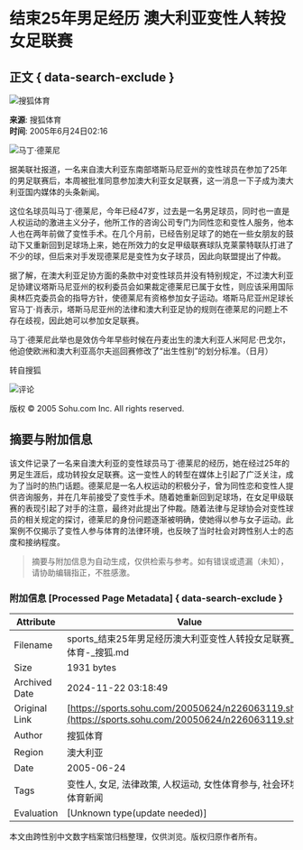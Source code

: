 # 结束25年男足经历 澳大利亚变性人转投女足联赛

## 正文 { data-search-exclude }


![搜狐体育](https://images.sohu.com/uiue/sohu_logo/2005/sport_logo2.gif)

**来源**: 搜狐体育  
**时间**: 2005年6月24日02:16  

![马丁·德莱尼](https://photo.sohu.com/2004/03/02/36/Img219263609.jpg)

据美联社报道，一名来自澳大利亚东南部塔斯马尼亚州的变性球员在参加了25年的男足联赛后，本周被批准同意参加澳大利亚女足联赛，这一消息一下子成为澳大利亚国内媒体的头条新闻。

这位名球员叫马丁·德莱尼，今年已经47岁，过去是一名男足球员，同时也一直是人权运动的激进主义分子，他所工作的咨询公司专门为同性恋和变性人服务，他本人也在两年前做了变性手术。在几个月前，已经告别足球了的她在一些女朋友的鼓动下又重新回到足球场上来，她在所效力的女足甲级联赛球队克莱蒙特联队打进了不少的球，但后来对手发现德莱尼是变性为女子球员，因此向联盟提出了仲裁。

据了解，在澳大利亚足协方面的条款中对变性球员并没有特别规定，不过澳大利亚足协建议塔斯马尼亚州的权利委员会如果裁定德莱尼已属于女性，则应该采用国际奥林匹克委员会的指导方针，使德莱尼有资格参加女子运动。塔斯马尼亚州足球长官马丁·肖表示，塔斯马尼亚州的法律和澳大利亚足协的规则在德莱尼的问题上不存在歧视，因此她可以参加女足联赛。

马丁·德莱尼此举也是效仿今年早些时候在丹麦出生的澳大利亚人米阿尼·巴戈尔，他迫使欧洲和澳大利亚高尔夫巡回赛修改了“出生性别”的划分标准。（日月）

转自搜狐

![评论](https://images.sohu.com/cs/sms/ad/wenzhangyetuiguang/050728/images/wl_mmssp_46.gif)

版权 © 2005 Sohu.com Inc. All rights reserved.

## 摘要与附加信息

<!-- tcd_abstract -->
该文件记录了一名来自澳大利亚的变性球员马丁·德莱尼的经历，她在经过25年的男足生涯后，成功转投女足联赛。这一变性人的转型在媒体上引起了广泛关注，成为了当时的热门话题。德莱尼是一名人权运动的积极分子，曾为同性恋和变性人提供咨询服务，并在几年前接受了变性手术。随着她重新回到足球场，在女足甲级联赛的表现引起了对手的注意，最终对此提出了仲裁。随着法律与足球协会对变性球员的相关规定的探讨，德莱尼的身份问题逐渐被明确，使她得以参与女子运动。此案例不仅揭示了变性人参与体育的法律环境，也反映了当时社会对跨性别人士的态度和接纳程度。
<!-- tcd_abstract_end -->

> 摘要与附加信息为自动生成，仅供检索与参考。如有错误或遗漏（未知），请协助编辑指正，不胜感激。

### 附加信息 [Processed Page Metadata] { data-search-exclude }

| Attribute       | Value                                  |
|-----------------|----------------------------------------|
| Filename        | sports_结束25年男足经历澳大利亚变性人转投女足联赛_-_体育-_搜狐.md                             |
| Size            | 1931 bytes                           |
| Archived Date   | 2024-11-22 03:18:49                             |
| Original Link   | [https://sports.sohu.com/20050624/n226063119.shtml](https://sports.sohu.com/20050624/n226063119.shtml)                       |
| Author          | 搜狐体育                               |
| Region          | 澳大利亚                               |
| Date            | 2005-06-24                                 |
| Tags            | 变性人, 女足, 法律政策, 人权运动, 女性体育参与, 社会环境, 体育新闻                                 |
| Evaluation            | [Unknown type(update needed)]                                 |
<!-- tcd_table_end -->

本文由跨性别中文数字档案馆归档整理，仅供浏览。版权归原作者所有。
